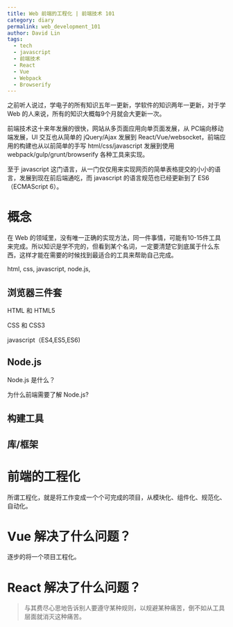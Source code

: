 ```yaml
---
title: Web 前端的工程化 | 前端技术 101
category: diary
permalink: web_development_101
author: David Lin
tags:
  - tech 
  - javascript
  - 前端技术
  - React
  - Vue
  - Webpack
  - Browserify
---
```


之前听人说过，学电子的所有知识五年一更新，学软件的知识两年一更新，对于学 Web 的人来说，所有的知识大概每9个月就会大更新一次。

前端技术这十来年发展的很快，网站从多页面应用向单页面发展，从 PC端向移动端发展，UI 交互也从简单的 jQuery/Ajax 发展到 React/Vue/websocket，前端应用的构建也从以前简单的手写 html/css/javascript 发展到使用 webpack/gulp/grunt/browserify 各种工具来实现。

至于 javascript 这门语言，从一门仅仅用来实现网页的简单表格提交的小小的语言，发展到现在前后端通吃，而 javascript 的语言规范也已经更新到了 ES6（ECMAScript 6）。

# 概念

在 Web 的领域里，没有唯一正确的实现方法，同一件事情，可能有10-15件工具来完成。所以知识是学不完的，但看到某个名词，一定要清楚它到底属于什么东西，这样才能在需要的时候找到最适合的工具来帮助自己完成。

html, css, javascript, node.js, 

## 浏览器三件套

HTML 和 HTML5 

CSS 和 CSS3 

javascript（ES4,ES5,ES6)

## Node.js 

Node.js 是什么？

为什么前端需要了解 Node.js?

## 构建工具

## 库/框架

# 前端的工程化

所谓工程化，就是将工作变成一个个可完成的项目，从模块化、组件化、规范化、自动化。

# Vue 解决了什么问题？

逐步的将一个项目工程化。

# React 解决了什么问题？

> 与其费尽心思地告诉别人要遵守某种规则，以规避某种痛苦，倒不如从工具层面就消灭这种痛苦。